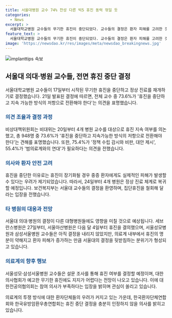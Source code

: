 ```yaml
---
title: 서울대병원 교수 74% 찬성 다른 빅5 휴진 동력 꺾일 듯
categories:
  - News
excerpt: >
  서울대학교병원 교수들의 무기한 휴진이 중단되었다. 교수들의 결정은 환자 피해를 고려한 것으로 전체 응답자의 73.6%가 휴진 중단을 지지했다. 이제 4개 병원은 정상 진료 체계로 돌아갈 예정이며, 교수들은 정부의 정책 문제에 대한 비판과 대안 제시를 모색할 계획이다. 다른 대형병원들의 휴진 결정도 영향을 받을 것으로 보이며, 의료계 내부에서는 휴진의 효과적인 투쟁 방식에 대한 논의가 이뤄지고 있다. 의협 산하의 올특위에서의 토론과 의료계의 움직임이 계속되고 있으며, 환자단체들은 정부의 압박에 반발하며 의사 집단휴진을 촉구하고 있다.
feature_text: >
  서울대학교병원 교수들의 무기한 휴진이 중단되었다. 교수들의 결정은 환자 피해를 고려한 것으로 전체 응답자의 73.6%가 휴진 중단을 지지했다. 이제 4개 병원은 정상 진료 체계로 돌아갈 예정이며, 교수들은 정부의 정책 문제에 대한 비판과 대안 제시를 모색할 계획이다. 다른 대형병원들의 휴진 결정도 영향을 받을 것으로 보이며, 의료계 내부에서는 휴진의 효과적인 투쟁 방식에 대한 논의가 이뤄지고 있다. 의협 산하의 올특위에서의 토론과 의료계의 움직임이 계속되고 있으며, 환자단체들은 정부의 압박에 반발하며 의사 집단휴진을 촉구하고 있다.
image: 'https://newsdao.kr/res/images/meta/newsdao_breakingnews.jpg'
---
```


<p><img src="https://newsdao.kr/res/images/meta/newsdao_breakingnews.jpg" alt="implanttips 속보" /></p>

<h2 data-ke-size="size26">서울대 의대·병원 교수들, 전면 휴진 중단 결정</h2>

<p data-ke-size="size16">서울대학교병원 교수들이 17일부터 시작된 무기한 휴진을 중단하고 정상 진료를 재개하기로 결정했습니다. 21일 발표된 결정에 따르면, 전체 교수 중 73.6%가 '휴진을 중단하고 지속 가능한 방식의 저항으로 전환해야 한다'는 의견을 표명했습니다.</p>

<h3><b><span style="color: #1a5490;">의견 조율과 결정 과정</span></b></h3>

<p data-ke-size="size16">비상대책위원회는 비대위는 20일부터 4개 병원 교수를 대상으로 휴진 지속 여부를 의논했고, 총 948명 중 73.6%가 '휴진을 중단하고 지속가능한 방식의 저항으로 전환해야 한다'는 견해를 표명했습니다. 또한, 75.4%가 '정책 수립 감시와 비판, 대안 제시', 55.4%가 '범의료계와의 연대'가 필요하다는 의견을 전했습니다.</p>

<h3><b><span style="color: #1a5490;">의사와 환자 안전 고려</span></b></h3>

<p data-ke-size="size16">휴진을 중단한 이유로는 휴진이 장기화될 경우 중증 환자에게도 실제적인 피해가 발생할 수 있다는 우려가 제기되었습니다. 따라서, 24일부터 4개 병원은 정상 진료 체계로 복귀할 예정입니다. 보건복지부는 서울대 교수들의 결정을 환영하며, 집단휴진을 철회해 달라는 입장을 전했습니다.</p>

<h3><b><span style="color: #1a5490;">타 병원의 대응과 전망</span></b></h3>

<p data-ke-size="size16">서울대 의대·병원의 결정이 다른 대형병원들에도 영향을 미칠 것으로 예상됩니다. 세브란스병원은 27일부터, 서울아산병원은 다음 달 4일부터 휴진을 결의했으며, 서울성모병원과 삼성서울병원 교수들은 아직 결정을 내리지 않았지만, 의료계 내부에서 휴진의 명분이 약해지고 환자 피해가 증가하는 만큼 서울대의 결정을 뒷받침하는 분위기가 형성되고 있습니다.</p>

<h3><b><span style="color: #1a5490;">의료계의 향후 행보</span></b></h3>

<p data-ke-size="size16">서울성모·삼성서울병원 교수들은 설문 조사를 통해 휴진 여부를 결정할 예정이며, 대한의사협회가 예고한 무기한 휴진에도 지지가 어렵다는 전망이 나오고 있습니다. 이에 대한전공의협의회는 참여 의사가 부족하다는 입장을 밝히며 관심이 쏠리고 있습니다.</p>

<p data-ke-size="size16">의료계의 투쟁 방식에 대한 환자단체들의 우려가 커지고 있는 가운데, 한국환자단체연합회와 한국유방암환우총연합회는 휴진 중단 결정을 충분히 인정하지 않을 의사를 밝히고 있습니다.</p>

